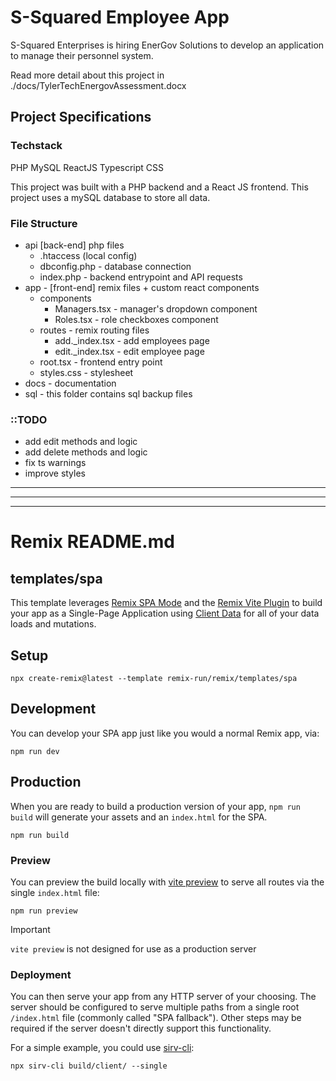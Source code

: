 # S-Squared Employee App
S-Squared Enterprises is hiring EnerGov Solutions to develop an application to manage their personnel system.

Read more detail about this project in ./docs/TylerTechEnergovAssessment.docx

## Project Specifications
### Techstack
PHP
MySQL
ReactJS
Typescript
CSS


This project was built with a PHP backend and a React JS frontend.
This project uses a mySQL database to store all data.

### File Structure
* api [back-end] php files
    * .htaccess (local config)
    * dbconfig.php - database connection
    * index.php - backend entrypoint and API requests
* app - [front-end] remix files + custom react components 
    * components
        * Managers.tsx - manager's dropdown component 
        * Roles.tsx - role checkboxes component
    * routes - remix routing files
        * add._index.tsx - add employees page
        * edit._index.tsx - edit employee page
    * root.tsx - frontend entry point
    * styles.css - stylesheet
* docs - documentation
* sql - this folder contains sql backup files

### ::TODO
* add edit methods and logic
* add delete methods and logic
* fix ts warnings
* improve styles

***
***
***

# Remix README.md
## templates/spa

This template leverages [Remix SPA Mode](https://remix.run/docs/en/main/future/spa-mode) and the [Remix Vite Plugin](https://remix.run/docs/en/main/future/vite) to build your app as a Single-Page Application using [Client Data](https://remix.run/docs/en/main/guides/client-data) for all of your data loads and mutations.

## Setup

```shellscript
npx create-remix@latest --template remix-run/remix/templates/spa
```

## Development

You can develop your SPA app just like you would a normal Remix app, via:

```shellscript
npm run dev
```

## Production

When you are ready to build a production version of your app, `npm run build` will generate your assets and an `index.html` for the SPA.

```shellscript
npm run build
```

### Preview

You can preview the build locally with [vite preview](https://vitejs.dev/guide/cli#vite-preview) to serve all routes via the single `index.html` file:

```shellscript
npm run preview
```

> [!IMPORTANT]
>
> `vite preview` is not designed for use as a production server

### Deployment

You can then serve your app from any HTTP server of your choosing. The server should be configured to serve multiple paths from a single root `/index.html` file (commonly called "SPA fallback"). Other steps may be required if the server doesn't directly support this functionality.

For a simple example, you could use [sirv-cli](https://www.npmjs.com/package/sirv-cli):

```shellscript
npx sirv-cli build/client/ --single
```

